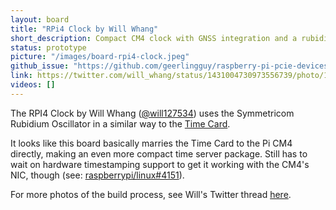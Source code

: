 ```yaml
---
layout: board
title: "RPi4 Clock by Will Whang"
short_description: Compact CM4 clock with GNSS integration and a rubidium atomic clock.
status: prototype
picture: "/images/board-rpi4-clock.jpeg"
github_issue: "https://github.com/geerlingguy/raspberry-pi-pcie-devices/issues/205"
link: https://twitter.com/will_whang/status/1431004730973556739/photo/1
videos: []
---
```

The RPI4 Clock by Will Whang ([@will127534](https://github.com/will127534)) uses the Symmetricom Rubidium Oscillator in a similar way to the [Time Card](https://github.com/opencomputeproject/Time-Appliance-Project/tree/master/Time-Card#readme).

It looks like this board basically marries the Time Card to the Pi CM4 directly, making an even more compact time server package. Still has to wait on hardware timestamping support to get it working with the CM4's NIC, though (see: [raspberrypi/linux#4151](https://github.com/raspberrypi/linux/issues/4151)).

For more photos of the build process, see Will's Twitter thread [here](https://twitter.com/will_whang/status/1386915778390159360).
